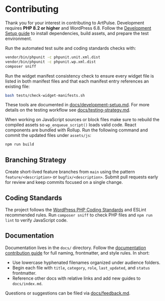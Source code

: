 # Contributing

Thank you for your interest in contributing to ArtPulse. Development requires **PHP 8.2 or higher** and WordPress 6.8. Follow the [Development Setup guide](docs/development-setup.md) to install dependencies, build assets, and prepare the test environment.

Run the automated test suite and coding standards checks with:

```bash
vendor/bin/phpunit -c phpunit.unit.xml.dist
vendor/bin/phpunit -c phpunit.wp.xml.dist
composer sniff
```

Run the widget manifest consistency check to ensure every widget file is
listed in both manifest files and that each manifest entry references an
existing file:

```bash
bash tests/check-widget-manifests.sh
```

These tools are documented in [docs/development-setup.md](docs/development-setup.md). For more details on the testing workflow see [docs/testing-strategy.md](docs/testing-strategy.md).

When working on JavaScript sources or block files make sure to rebuild the
compiled assets so `wp_enqueue_script()` loads valid code. React components are
bundled with Rollup. Run the following command and commit the updated files under
`assets/js`:

```bash
npm run build
```

## Branching Strategy

Create short-lived feature branches from `main` using the pattern `feature/<description>` or `bugfix/<description>`. Submit pull requests early for review and keep commits focused on a single change.

## Coding Standards

The project follows the [WordPress PHP Coding Standards](https://developer.wordpress.org/coding-standards/wordpress-coding-standards/php/) and ESLint recommended rules. Run `composer sniff` to check PHP files and `npm run lint` to verify JavaScript code.

## Documentation

Documentation lives in the `docs/` directory. Follow the
[documentation contribution guide](docs/CONTRIBUTING.md) for full naming,
frontmatter, and style rules. In short:

- Use lowercase hyphenated filenames organized under audience folders.
- Begin each file with `title`, `category`, `role`, `last_updated`, and `status` frontmatter.
- Reference other docs with relative links and add new guides to `docs/index.md`.

Questions or suggestions can be filed via [docs/feedback.md](docs/feedback.md).


